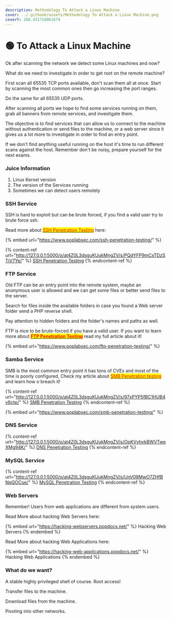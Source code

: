 ```yaml
---
description: Methodology To Attack a Linux Machine
cover: ../.gitbook/assets/Methodology To Attack a Linux Machine.png
coverY: 266.431718061674
---
```


# 🟢 To Attack a Linux Machine

Ok after scanning the network we detect some Linux machines and now?&#x20;

What do we need to investigate in order to get root on the remote machine?

First scan all 65535 TCP ports available, don't scan them all at once. Start by scanning the most common ones then go increasing the port ranges.

Do the same for all 65535 UDP ports.

After scanning all ports we hope to find some services running on them, grab all banners from remote services, and investigate them.

The objective is to find services that can allow us to connect to the machine without authentication or send files to the machine, or a web server since it gives us a lot more to investigate in order to find an entry point.

If we don't find anything useful running on the host it's time to run different scans against the host. Remember don't be noisy, prepare yourself for the next exams.

### Juice Information

1. Linux Kernel version
2. The version of the Services running
3. Sometimes we can detect users remotely

### SSH Service

SSH is hard to exploit but can be brute forced, if you find a valid user try to brute force ssh.

Read more about [<mark style="color:red;">SSH Penetration Testing</mark>](https://www.poplabsec.com/ssh-penetration-testing/) here:

{% embed url="https://www.poplabsec.com/ssh-penetration-testing/" %}

{% content-ref url="http://127.0.0.1:5000/o/at4Z0L3dsguKUukMngZV/s/PQdYFP9mCxTDzSTiV7Ye/" %}
[SSH Penetration Testing](http://127.0.0.1:5000/o/at4Z0L3dsguKUukMngZV/s/PQdYFP9mCxTDzSTiV7Ye/)
{% endcontent-ref %}

### FTP Service

Old FTP can be an entry point into the remote system, maybe an anonymous user is allowed and we can get some files or better send files to the server.

Search for files inside the available folders in case you found a Web server folder send a PHP reverse shell.

Pay attention to hidden folders and the folder's names and paths as well.

FTP is nice to be brute-forced if you have a valid user. If you want to learn more about [<mark style="color:red;">**FTP Penetration Testing**</mark>](https://www.poplabsec.com/ftp-penetration-testing/) read my full article about it!

{% embed url="https://www.poplabsec.com/ftp-penetration-testing/" %}

### Samba Service

SMB is the most common entry point it has tons of CVEs and most of the time is poorly configured, Check my article about [<mark style="color:red;">SMB Penetration testing</mark>](https://www.poplabsec.com/smb-penetration-testing/) and learn how o breach it!

{% content-ref url="http://127.0.0.1:5000/o/at4Z0L3dsguKUukMngZV/s/97xPYP5fBC1HUB4v6ctp/" %}
[SMB Penetration Testing](http://127.0.0.1:5000/o/at4Z0L3dsguKUukMngZV/s/97xPYP5fBC1HUB4v6ctp/)
{% endcontent-ref %}

{% embed url="https://www.poplabsec.com/smb-penetration-testing/" %}

### DNS Service

{% content-ref url="http://127.0.0.1:5000/o/at4Z0L3dsguKUukMngZV/s/OpKVvhvkBWVTweXMg94K/" %}
[DNS Penetration Testing](http://127.0.0.1:5000/o/at4Z0L3dsguKUukMngZV/s/OpKVvhvkBWVTweXMg94K/)
{% endcontent-ref %}

### MySQL Service

{% content-ref url="http://127.0.0.1:5000/o/at4Z0L3dsguKUukMngZV/s/UnV09MwO7ZHfBNqQOCue/" %}
[MySQL Penetration Testing](http://127.0.0.1:5000/o/at4Z0L3dsguKUukMngZV/s/UnV09MwO7ZHfBNqQOCue/)
{% endcontent-ref %}

### Web Servers

Remember! Users from web applications are different from system users.

Read More about hacking Web Servers here:

{% embed url="https://hacking-webservers.popdocs.net/" %}
Hacking Web Servers
{% endembed %}

Read More about hacking Web Applications here:

{% embed url="https://hacking-web-applications.popdocs.net/" %}
Hacking Web Applications
{% endembed %}

### What do we want?

A stable highly privileged shell of course. Root access!

Transfer files to the machine.

Download files from the machine.

Pivoting into other networks.

